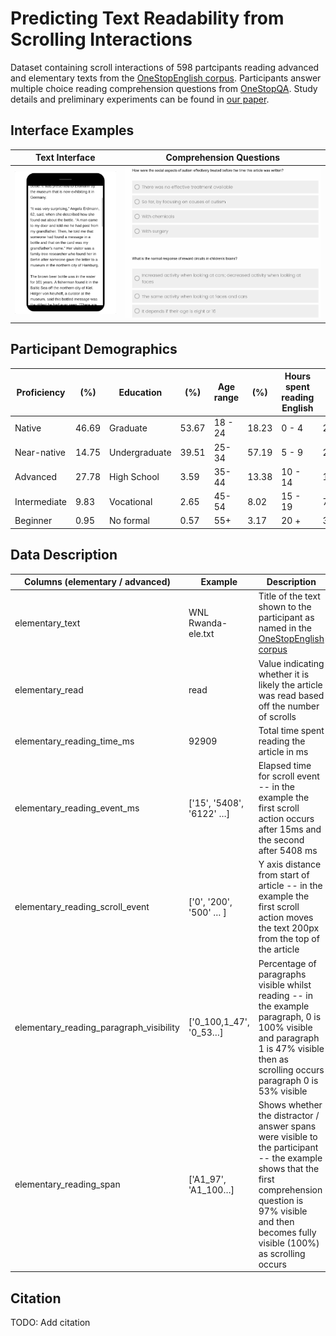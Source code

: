 # Predicting Text Readability from Scrolling Interactions

Dataset containing scroll interactions of 598 partcipants reading advanced and elementary texts from the [OneStopEnglish corpus](https://github.com/nishkalavallabhi/OneStopEnglishCorpus). Participants answer multiple choice reading comprehension questions from [OneStopQA](https://github.com/berzak/onestop-qa). Study details and preliminary experiments can be found in [our paper](https://arxiv.org/abs/2105.06354). 

## Interface Examples

Text Interface             |  Comprehension Questions
:-------------------------:|:-------------------------:
<img src="img/scroll.gif" alt="scrolling_gif" width="300"/>  |  <img src="img/q&a.png" alt="question_example" width="600"/>


## Participant Demographics 

| Proficiency |(%) | Education|(%) | Age range| (%)   | Hours spent reading English |(%)
| --- | ---     | --- | ---         | --- | ---      | ---  | ---   |
| Native | 46.69  | Graduate |53.67           | 18 - 24 |18.23     | 0 - 4 |24.20  |
| Near-native |14.75     | Undergraduate |39.51   | 25-34 |57.19 | 5 - 9 |22.87 |
| Advanced  |27.78  | High School| 3.59   |  35-44| 13.38 | 10 - 14  |11.72|
| Intermediate  |9.83 | Vocational |2.65          | 45-54 |8.02    | 15 - 19 |7.18 |
| Beginner  |0.95 | No formal  |0.57          | 55+ |3.17   | 20 + |33.84|

## Data Description
| Columns (elementary / advanced)         | Example                  | Description                                                                                                                                                                                          |
|-----------------------------------------|--------------------------|------------------------------------------------------------------------------------------------------------------------------------------------------------------------------------------------------|
| elementary_text                         | WNL Rwanda-ele.txt       | Title of the text shown to the participant as named in the [OneStopEnglish corpus](https://github.com/nishkalavallabhi/OneStopEnglishCorpus)                                                                                                                                                          |
| elementary_read                         | read                     | Value indicating whether it is likely the article was read based off the number of scrolls                                                                                                         |
| elementary_reading_time_ms              | 92909                    | Total time spent reading the article in ms                                                                                                                                                          |
| elementary_reading_event_ms             | ['15', '5408', '6122' …] | Elapsed time for scroll event -- in the example the first scroll action occurs after 15ms and the second after 5408 ms                                                                                               |
| elementary_reading_scroll_event         | ['0', '200', '500' … ]   | Y axis distance from start of article -- in the example the first scroll action moves the text 200px from the top of the article                                                             |
| elementary_reading_paragraph_visibility | ['0_100,1_47', '0_53…]   | Percentage of paragraphs visible whilst reading -- in the example paragraph, 0 is 100% visible and paragraph 1 is 47% visible then as scrolling occurs paragraph 0 is 53% visible                    |
| elementary_reading_span                 | ['A1_97', 'A1_100…]      | Shows whether the distractor / answer spans were visible to the participant  -- the example shows that the first comprehension question is 97% visible and then becomes fully visible (100%) as scrolling occurs   |


## Citation

TODO: Add citation


